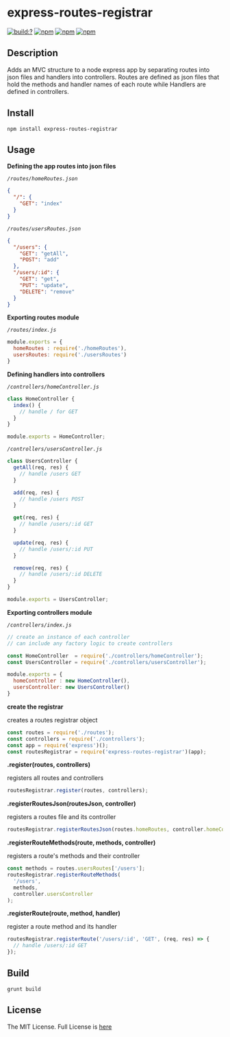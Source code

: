 # express-routes-registrar

[![build:?](https://travis-ci.org/eyas-ranjous/express-routes-registrar.svg?branch=master)](https://travis-ci.org/eyas-ranjous/express-routes-registrar) [![npm](https://img.shields.io/npm/dm/express-routes-registrar.svg)](https://www.npmjs.com/packages/express-routes-registrar) [![npm](https://img.shields.io/npm/v/express-routes-registrar.svg)](https://www.npmjs.com/package/express-routes-registrar) [![npm](https://img.shields.io/badge/node-%3E=%206.0-blue.svg)](https://www.npmjs.com/package/express-routes-registrar)

## Description 
Adds an MVC structure to a node express app by separating routes into json files and handlers into controllers. Routes are defined as json files that hold the methods and handler names of each route while Handlers are defined in controllers.

## Install
```
npm install express-routes-registrar
```

## Usage 

**Defining the app routes into json files**

*`/routes/homeRoutes.json`*
```json
{
  "/": {
    "GET": "index"
  }
}
```

*`/routes/usersRoutes.json`*
```json
{
  "/users": {
    "GET": "getAll",
    "POST": "add"
  },
  "/users/:id": {
    "GET": "get",
    "PUT": "update",
    "DELETE": "remove"
  }
}
```

**Exporting routes module**

*`/routes/index.js`*
```javascript
module.exports = {
  homeRoutes : require('./homeRoutes'),
  usersRoutes: require('./usersRoutes')
}
```

**Defining handlers into controllers**

*`/controllers/homeController.js`*
```javascript
class HomeController {
  index() {
    // handle / for GET
  }
}

module.exports = HomeController;
```

*`/controllers/usersController.js`*
```javascript
class UsersController {
  getAll(req, res) {
    // handle /users GET
  }

  add(req, res) {
    // handle /users POST
  }

  get(req, res) {
    // handle /users/:id GET
  }

  update(req, res) {
    // handle /users/:id PUT
  }

  remove(req, res) {
    // handle /users/:id DELETE
  }
}

module.exports = UsersController;
```


**Exporting controllers module**

*`/controllers/index.js`*
```javascript
// create an instance of each controller
// can include any factory logic to create controllers

const HomeController  = require('./controllers/homeController');
const UsersController = require('./controllers/usersController');

module.exports = {
  homeController : new HomeController(),
  usersController: new UsersController()
}
```

**create the registrar**

creates a routes registrar object
```javascript
const routes = require('./routes');
const controllers = require('./controllers');
const app = require('express')();
const routesRegistrar = require('express-routes-registrar')(app);
```

**.register(routes, controllers)** 

registers all routes and controllers
```javascript
routesRegistrar.register(routes, controllers);
```

**.registerRoutesJson(routesJson, controller)** 

registers a routes file and its controller
```javascript
routesRegistrar.registerRoutesJson(routes.homeRoutes, controller.homeController);
```

**.registerRouteMethods(route, methods, controller)** 

registers a route's methods and their controller
```javascript
const methods = routes.usersRoutes['/users'];
routesRegistrar.registerRouteMethods(
  '/users',
  methods,
  controller.usersController
);
```

**.registerRoute(route, method, handler)** 

register a route method and its handler
```javascript
routesRegistrar.registerRoute('/users/:id', 'GET', (req, res) => {
  // handle /users/:id GET
});
```

## Build
```
grunt build
```

## License
The MIT License. Full License is [here](https://github.com/eyas-ranjous/express-routes-registrar/blob/master/LICENSE)
